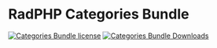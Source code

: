 # RadPHP Categories Bundle
[![Categories Bundle license](https://img.shields.io/github/license/radphp/categories-bundle.svg)](https://github.com/radphp/categories-bundle) [![Categories Bundle Downloads](https://img.shields.io/packagist/dt/radphp/categories-bundle.svg)](https://github.com/radphp/categories-bundle)
